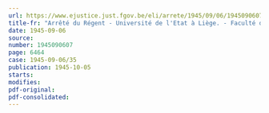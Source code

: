```yaml
---
url: https://www.ejustice.just.fgov.be/eli/arrete/1945/09/06/1945090607/justel
title-fr: "Arrêté du Régent - Université de l'Etat à Liège. - Faculté des sciences appliquées. - Modification au programme de l'examen d'ingénieur civil"
date: 1945-09-06
source:
number: 1945090607
page: 6464
case: 1945-09-06/35
publication: 1945-10-05
starts:
modifies:
pdf-original:
pdf-consolidated:
---
```


